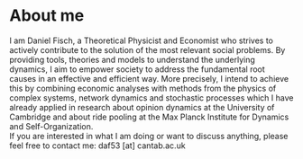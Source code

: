 # About me
I am Daniel Fisch, a Theoretical Physicist and Economist who strives to actively contribute to the solution of the most relevant social problems. 
By providing tools, theories and models to understand the underlying dynamics, I aim to empower society to address the fundamental root causes in an effective and efficient way. 
More precisely, I intend to achieve this by combining economic analyses with methods from the physics of complex systems, network dynamics and stochastic processes which I have already applied in research about opinion dynamics at the University of Cambridge and about ride pooling at the Max Planck Institute for Dynamics and Self-Organization.\
If you are interested in what I am doing or want to discuss anything, please feel free to contact me: daf53 [at] cantab.ac.uk

